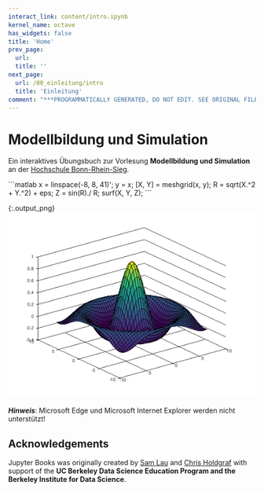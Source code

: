 ```yaml
---
interact_link: content/intro.ipynb
kernel_name: octave
has_widgets: false
title: 'Home'
prev_page:
  url: 
  title: ''
next_page:
  url: /00_einleitung/intro
  title: 'Einleitung'
comment: "***PROGRAMMATICALLY GENERATED, DO NOT EDIT. SEE ORIGINAL FILES IN /content***"
---
```


# Modellbildung und Simulation

Ein interaktives Übungsbuch zur Vorlesung __Modellbildung und Simulation__ an der [Hochschule Bonn-Rhein-Sieg](https://www.h-brs.de).

<div markdown="1" class="cell code_cell">
<div class="input_area" markdown="1">
```matlab
x = linspace(-8, 8, 41)';
y = x;
[X, Y] = meshgrid(x, y);
R = sqrt(X.^2 + Y.^2) + eps;
Z = sin(R)./ R;
surf(X, Y, Z);
```
</div>

<div class="output_wrapper" markdown="1">
<div class="output_subarea" markdown="1">

{:.output_png}
![png](intro_1_0.png)

</div>
</div>
</div>

***Hinweis***: Microsoft Edge und Microsoft Internet Explorer werden nicht unterstützt!

## Acknowledgements

Jupyter Books was originally created by [Sam Lau][sam] and [Chris Holdgraf][chris]
with support of the **UC Berkeley Data Science Education Program and the Berkeley
Institute for Data Science**.

[sam]: http://www.samlau.me/
[chris]: https://predictablynoisy.com
